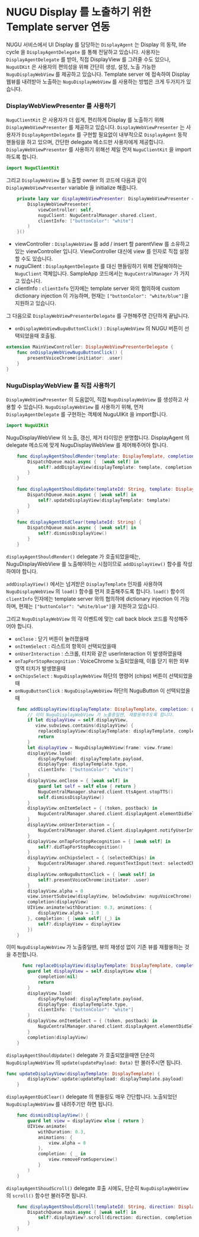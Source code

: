 # NUGU Display 를 노출하기 위한 Template server 연동

NUGU 서비스에서 UI Display 를 담당하는 `DisplayAgent` 는 Display 의 동작, life cycle 을 `DisplayAgentDelegate` 를 통해 전달하고 있습니다. 사용자는 `DisplayAgentDelegate` 를 받아, 직접 DisplayView 를 그려줄 수도 있으나, `NuguUIKit` 은 사용자의 편의성을 위해 간단히 생성, 설정, 노출 가능한 `NuguDisplayWebView` 를 제공하고 있습니다. Template server 에 접속하여 Display 웹뷰를 내려받아 노출하는 `NuguDisplayWebView` 를 사용하는 방법은 크게 두가지가 있습니다.

### DisplayWebViewPresenter 를 사용하기

`NuguClientKit` 은 사용자가 더 쉽게, 편리하게 Display 를 노출하기 위해 `DisplayWebViewPresenter` 를 제공하고 있습니다. `DisplayWebViewPresenter` 는 사용자가 `DisplayAgentDelegate` 를 구현할 필요없이 내부적으로 `DisplayAgent` 동작 핸들링을 하고 있으며, 간단한 delegate 메소드만 사용자에게 제공합니다. `DisplayWebViewPresenter` 를 사용하기 위해선 제일 먼저 `NuguClientKit` 을 import 하도록 합니다.

```swift
import NuguClientKit
```

그리고 `DisplayWebView` 를 노출할 owner 의 코드에 다음과 같이 `DisplayWebViewPresenter` variable 을 initialize 해줍니다.

```swift
    private lazy var displayWebViewPresenter: DisplayWebViewPresenter = {
        DisplayWebViewPresenter(
            viewController: self,
            nuguClient: NuguCentralManager.shared.client,
            clientInfo: ["buttonColor": "white"]
        )
    }()
```

* viewController : `DisplayWebView` 를 add / insert 할 parentView 를 소유하고 있는 viewController 입니다. ViewController 대신에 view 를 인자로 직접 설정할 수도 있습니다.
* nuguClient : `DisplayAgentDelegate` 를 대신 핸들링하기 위해 전달해야하는 `NuguClient` 객체입니다. SampleApp 코드에서는 `NuguCentralManager` 가 가지고 있습니다.
* clientInfo : `clientInfo` 인자에는 template server 와의 협의하에 custom dictionary injection 이 가능하며, 현재는 `["buttonColor": "white/blue"]`을 지원하고 있습니다.

그 다음으로 `DisplayWebViewPresenterDelegate` 를 구현해주면 간단하게 끝납니다. 

* `onDisplayWebViewBuguButtonClick()` : `DisplayWebView` 의 NUGU 버튼이 선택되었을때 호출됨.

```swift
extension MainViewController: DisplayWebViewPresenterDelegate {    
    func onDisplayWebViewNuguButtonClick() {
        presentVoiceChrome(initiator: .user)
    }
}
```

### NuguDisplayWebView 를 직접 사용하기

`DisplayWebViewPresenter` 의 도움없이, 직접 `NuguDisplayWebView` 를 생성하고 사용할 수 있습니다. `NuguDisplayWebView` 를 사용하기 위해, 먼저 `DisplayAgentDelegate` 를 구현하는 객체에 NuguUIKit 을 import합니다.

```swift
import NuguUIKit
```

NuguDisplayWebView 의 노출, 갱신, 제거 타이밍은 분명합니다. DisplayAgent 의 delegate 메소드에 맞게 NuguDisplayWebView 를 제어해주어야 합니다.

```swift
    func displayAgentShouldRender(template: DisplayTemplate, completion: @escaping (AnyObject?) -> Void) {
        DispatchQueue.main.async {  [weak self] in
            self?.addDisplayView(displayTemplate: template, completion: completion)
        }
    }
    
    func displayAgentShouldUpdate(templateId: String, template: DisplayTemplate) {
        DispatchQueue.main.async { [weak self] in
            self?.updateDisplayView(displayTemplate: template)
        }
    }
    
    func displayAgentDidClear(templateId: String) {
        DispatchQueue.main.async { [weak self] in
            self?.dismissDisplayView()
        }
    }
```

`displayAgentShouldRender()` delegate 가 호출되었을때는, NuguDisplayWebView 를 노출해야하는 시점이므로 `addDisplayView()` 함수를 작성하여야 합니다. 

`addDisplayView()` 에서는 넘겨받은 `DisplayTemplate` 인자를 사용하여`NuguDisplayWebView` 의 `load()`  함수를  먼저 호출해주도록 합니다. `load()` 함수의 `clientInfo` 인자에는 template server 와의 협의하에 dictionary injection 이 가능하며, 현재는 `["buttonColor": "white/blue"]`을 지원하고 있습니다.

그리고 `NuguDisplayWebView` 의  각 이벤트에 맞는 call back block 코드를 작성해주어야 합니다.

* `onClose` : 닫기 버튼이 눌러졌을때
* `onItemSelect` : 리스트의 항목이 선택되었을때
* `onUserInteraction` : 스크롤, 터치와 같은 userInteraction 이 발생하였을때
* `onTapForStopRecognition` : VoiceChrome 노출되었을때, 이를 닫기 위한 외부 영역 터치가 발생했을때
* `onChipsSelect` : `NuguDisplayWebView` 하단의 명령어 \(chips\) 버튼이 선택되었을때
* `onNuguButtonClick` : `NuguDisplayWebView` 하단의 NuguButton 이 선택되었을때

```swift
    func addDisplayView(displayTemplate: DisplayTemplate, completion: @escaping (AnyObject?) -> Void) {
        // 이미 NuguDisplayWebView 가 노출중일땐, 재활용해주도록 합니다.
        if let displayView = self.displayView,
           view.subviews.contains(displayView) {
            replaceDisplayView(displayTemplate: displayTemplate, completion: completion)
            return
        }
        let displayView = NuguDisplayWebView(frame: view.frame)
        displayView.load(
            displayPayload: displayTemplate.payload,
            displayType: displayTemplate.type,
            clientInfo: ["buttonColor": "white"]
        )
        displayView.onClose = { [weak self] in
            guard let self = self else { return }
            NuguCentralManager.shared.client.ttsAgent.stopTTS()
            self.dismissDisplayView()
        }
        displayView.onItemSelect = { (token, postback) in
            NuguCentralManager.shared.client.displayAgent.elementDidSelect(templateId: displayTemplate.templateId, token: token, postback: postback)
        }
        displayView.onUserInteraction = {
            NuguCentralManager.shared.client.displayAgent.notifyUserInteraction()
        }
        displayView.onTapForStopRecognition = { [weak self] in
            self?.didTapForStopRecognition()
        }
        displayView.onChipsSelect = { (selectedChips) in
            NuguCentralManager.shared.requestTextInput(text: selectedChips, requestType: .dialog)
        }
        displayView.onNuguButtonClick = { [weak self] in
            self?.presentVoiceChrome(initiator: .user)
        }
        displayView.alpha = 0
        view.insertSubview(displayView, belowSubview: nuguVoiceChrome)
        completion(displayView)
        UIView.animate(withDuration: 0.3, animations: {
            displayView.alpha = 1.0
        }, completion: { [weak self] (_) in
            self?.displayView = displayView
        })
    }
```

이미 `NuguDisplayWebView` 가 노출중일땐, 뷰의 재생성 없이 기존 뷰를 재활용하는 것을 추천합니다.

```swift
      func replaceDisplayView(displayTemplate: DisplayTemplate, completion: @escaping (AnyObject?) -> Void) {
        guard let displayView = self.displayView else {
            completion(nil)
            return
        }
        displayView.load(
            displayPayload: displayTemplate.payload,
            displayType: displayTemplate.type,
            clientInfo: ["buttonColor": "white"]
        )
        displayView.onItemSelect = { (token, postback) in
            NuguCentralManager.shared.client.displayAgent.elementDidSelect(templateId: displayTemplate.templateId, token: token, postback: postback)
        }
        completion(displayView)
    }
```

`displayAgentShouldUpdate()` delegate 가 호출되었을때엔 단순히 `NuguDisplayWebView` 의 `update(updatePayload: Data)` 만 불러주시면 됩니다.

```swift
func updateDisplayView(displayTemplate: DisplayTemplate) {
        displayView?.update(updatePayload: displayTemplate.payload)
    }
```

`displayAgentDidClear()` delegate 의 핸들링도 매우 간단합니다. 노출되었던 `NuguDisplayWebView` 를 내려주기만 하면 됩니다.

```swift
    func dismissDisplayView() {
        guard let view = displayView else { return }
        UIView.animate(
            withDuration: 0.3,
            animations: {
                view.alpha = 0
            },
            completion: { _ in
                view.removeFromSuperview()
            }
        )
    }
```

`displayAgentShoudScroll()` delegate 호출 시에도, 단순히 `NuguDisplayWebView` 의 `scroll()` 함수만 불러주면 됩니다.

```swift
    func displayAgentShouldScroll(templateId: String, direction: DisplayControlPayload.Direction, header: Downstream.Header, completion: @escaping (Bool) -> Void) {
        DispatchQueue.main.async { [weak self] in
            self?.displayView?.scroll(direction: direction, completion: completion)
        }
    }
```

